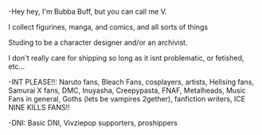 -Hey hey, I'm Bubba Buff, but you can call me V. 

I collect figurines, manga, and comics, and all sorts of things 

Studing to be a character designer and/or an archivist. 

I don't really care for shipping so long as it isnt problematic, or fetished, etc...

-INT PLEASE!!: Naruto fans, Bleach Fans, cosplayers, artists, Hellsing fans, Samurai X fans, DMC, Inuyasha, Creepypasta, FNAF, 
Metalheads, Music Fans in general, Goths (lets be vampires 2gether), fanfiction writers, ICE NINE KILLS FANS!!

-DNI: Basic DNI, Vivziepop supporters, proshippers
<!---
BubbaBuff/BubbaBuff is a ✨ special ✨ repository because its `README.md` (this file) appears on your GitHub profile.
You can click the Preview link to take a look at your changes.
--->
